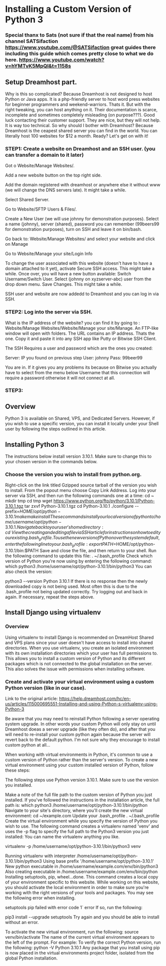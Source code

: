 # Installing a Custom Version of Python 3

### Special thanx to Sats (not sure if that the real name) from his channel SATSifaction https://www.youtube.com/@SATSifaction great guides there including this guide which comes pretty close to what we do here. https://www.youtube.com/watch?v=hYMTvK5MpQI&t=1158s
## Setup Dreamhost part.
Why is this so complicated? Because Dreamhost is not designed to host Python or Java apps. It is a php-friendly server to host word press websites for beginner programmers and weekend-warriors. Thats it. But with the right tweaking, you can host anything on it. Their documentation is scarce, incomplete and sometimes completely misleading (on purpose???). Good luck contacting their customer support. They are nice, but they will not help. It is way too technical.
So why should I bother with Dreamhost? Because Dreamhost is the ceapest shared server you can find in the world. You can literally host 100 websites for $12 a month.
Ready? Let's get on with it!

### STEP1: Create a website on Dreamhost and an SSH user. (you can transfer a domain to it later)

Got o Website/Manage Websites/.

Add a new website button on the top right side.

Add the domain registered with dreamhost or anywhere else it without www (we will change the DNS servers late). It might take a while.

Select Shared Server.

Go to Website/SFTP Users & Files/.

Create a New User (we will use johnny for demonstration purposes). Select a name (johnny), server (shared), password you can remember (99beers99 for demonstration purposes), turn on SSH and leave it on bin/bash.

Go back to: Website/Manage Websites/ and select your website and click on Manage

Go to Website/Manage your site/Login Info

To change the user associated with this website (doesn't have to have a domain attached to it yet), activate Secure SSH access. This might take a while. Once over, you will have a new button available: Switch Username/Switch User. Select (johnny on xyzserver-abc) user from the drop down menu. Save Changes. This might take a while.

SSH user and website are now addedd to Dreamhost and you can log in via SSH.

### STEP2: Log into the server via SSH. 
What is the IP address of the website? you can find it by going to : Website/Manage Websites/Website/Manage your site/Manage. An FTP-like window will open with folders. The URL contains an IP address. Thats the one. Copy it and paste it into any SSH app like Putty or Bitwise SSH Client.

The SSH Requires a user and password which are the ones you created:

Server: IP you found on previous step
User: johnny
Pass: 99beer99

You are in. If it gives you any problems its because on Bitwise you actually have to select from the menu below Username that this connection will require a password otherwise it will not connect at all.

### STEP3: 

## Overview

Python 3 is available on Shared, VPS, and Dedicated Servers. However, if you wish to use a specific version, you can install it locally under your Shell user by following the steps outlined in this article.

## Installing Python 3
The instructions below install version 3.10.1. Make sure to change this to your chosen version in the commands below.

### Choose the version you wish to install from python.org.
Right-click on the link titled Gzipped source tarball of the version you wish to install. From the popout menu choose Copy Link Address.
Log into your server via SSH, and then run the following commands one at a time:
cd ~
mkdir tmp
cd tmp
wget https://www.python.org/ftp/python/3.10.1/Python-3.10.1.tgz
tar zxvf Python-3.10.1.tgz 
cd Python-3.10.1 
./configure --prefix=$HOME/opt/python-3.10.1
make
make install
These commands install your local version of python to /home/username/opt/python-3.10.1.
Navigate back to your user's home directory:
cd ~
View the creating and editing a file via SSH article for instructions on how to edit your existing .bash_profile. To use the new version of Python over the system default, enter the following line to your .bash_profile:
export PATH=$HOME/opt/python-3.10.1/bin:$PATH
Save and close the file, and then return to your shell. Run the following command to update this file:
. ~/.bash_profile
Check which version of Python you're now using by entering the following command:
which python3
/home/username/opt/python-3.10.1/bin/python3
You can also check the version:

python3 --version
Python 3.10.1
If there is no response then the newly downloaded copy is not being used. Most often this is due to the .bash_profile not being updated correctly. Try logging out and back in again. If necessary, repeat the steps above.

## Install Django using virtualenv
### Overview
Using virtualenv to install Django is recommended on DreamHost Shared and VPS plans since your user doesn't have access to install into shared directories. 
When you use virtualenv, you create an isolated environment with its own installation directories which your user has full permissions to. This allows you to install a custom version of Python and its different packages which is not connected to the global installation on the server. This also solves the issue with permissions when installing software.

### Create and activate your virtual environment using a custom Python version (like in our case).
Link to the original article: https://help.dreamhost.com/hc/en-us/articles/115000695551-Installing-and-using-Python-s-virtualenv-using-Python-3

Be aware that you may need to reinstall Python following a server operating system upgrade. In other words your custom Python will only stay on until Dreamhost doeas a server upgrade (like they often do), and after that you will need to re-install your custom python again because the server will revert back to the default python. I'm not sure why they encourage to install custom python at all...

When working with virtual environments in Python, it's common to use a custom version of Python rather than the server's version. To create a new virtual environment using your custom installed version of Python, follow these steps:

The following steps use Python version 3.10.1. Make sure to use the version you installed.

Make a note of the full file path to the custom version of Python you just installed. If you've followed the instructions in the installation article, the full path is:
which python3
/home/username/opt/python-3.10.1/bin/python
Navigate to your site's directory, where you'll create the new virtual environment:
cd ~/example.com
Update your .bash_profile
. ~/.bash_profile
Create the virtual environment while you specify the version of Python you wish to use. The following command creates a virtualenv named 'venv' and uses the -p flag to specify the full path to the Python3 version you just installed:
You can name the virtualenv anything you like.

virtualenv -p /home/username/opt/python-3.10.1/bin/python3 venv

Running virtualenv with interpreter /home/username/opt/python-3.10.1/bin/python3
Using base prefix '/home/username/opt/python-3.10.1'
New python executable in /home/username/example.com/env/bin/python3
Also creating executable in /home/username/example.com/env/bin/python
Installing setuptools, pip, wheel...done.
This command creates a local copy of your environment specific to this website. While working on this website, you should activate the local environment in order to make sure you're working with the right versions of your tools and packages.
You may see the following error when installing.

setuptools pip failed with error code 1` error
If so, run the following:

pip3 install --upgrade setuptools
Try again and you should be able to install without an error.

To activate the new virtual environment, run the following:
source venv/bin/activate
The name of the current virtual environment appears to the left of the prompt. For example:
To verify the correct Python version, run the following:
python -V
Python 3.10.1
Any package that you install using pip is now placed in the virtual environments project folder, isolated from the global Python installation.

